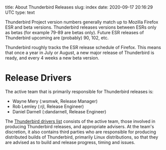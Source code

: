 title: About Thunderbird Releases
slug: index
date: 2020-09-17 20:16:29 UTC
type: text

Thunderbird Project version numbers generally match up to Mozilla Firefox ESR
and beta versions. Thunderbird releases versions between ESRs
only as betas (for example 79-89 are betas only). Future ESR releases of
Thunderbird upcoming are (probably) 90, 102, etc. 

Thunderbird roughly tracks the ESR release schedule of Firefox. This means
that once a year in July or August, a new major release of Thunderbird is
ready, and every 4 weeks a new beta version.

# Release Drivers

The active team that is primarily responsible for Thunderbird releases is:

* Wayne Mery (:wsmwk, Release Manager)
* Rob Lemley (:rjl, Release Engineer)
* Daniel Darnell (:dandarnell, Release Engineer)

The [Thunderbird drivers list](mailto:thunderbird-drivers@mozilla.org) consists
of the active team, those involved in producing Thunderbird releases, and
appropriate advisers. At the team's discretion, it also contains third parties
who are responsible for producing distributed builds of Thunderbird, primarily
Linux distributions, so that they are advised as to build and release progress,
timing and issues.

